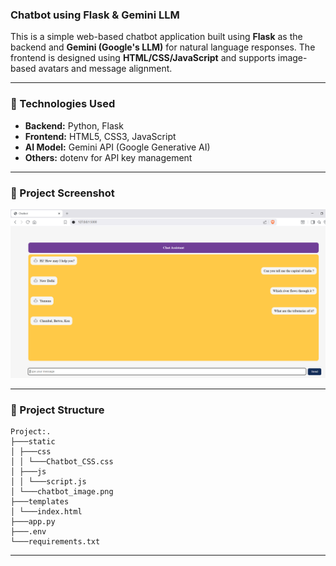 ### Chatbot using Flask & Gemini LLM

This is a simple web-based chatbot application built using **Flask** as the backend and **Gemini (Google's LLM)** for natural language responses. The frontend is designed using **HTML/CSS/JavaScript** and supports image-based avatars and message alignment.

---

### 🔧 Technologies Used

- **Backend:** Python, Flask
- **Frontend:** HTML5, CSS3, JavaScript
- **AI Model:** Gemini API (Google Generative AI)
- **Others:** dotenv for API key management

---

### 📸 Project Screenshot

![Chatbot UI](static/Chatbot_Frontend.png)

---

### 📁 Project Structure
```
Project:.
├───static
│ ├───css
│ │ └───Chatbot_CSS.css
│ ├───js
│ │ └───script.js
│ └───chatbot_image.png
├───templates
│ └───index.html
├───app.py
├───.env
└───requirements.txt
```
---


